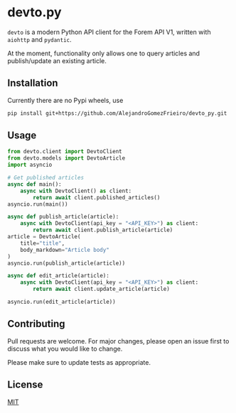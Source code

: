 # devto.py

`devto` is a modern Python API client for the Forem API V1, written with `aiohttp` and `pydantic`.

At the moment, functionality only allows one to query articles and publish/update an existing article.


## Installation

Currently there are no Pypi wheels, use

```bash
pip install git+https://github.com/AlejandroGomezFrieiro/devto_py.git
```

## Usage

```python
from devto.client import DevtoClient
from devto.models import DevtoArticle
import asyncio

# Get published articles
async def main():
    async with DevtoClient() as client:
        return await client.published_articles()
asyncio.run(main())

async def publish_article(article):
    async with DevtoClient(api_key = "<API_KEY>") as client:
        return await client.publish_article(article)
article = DevtoArticle(
    title="title",
    body_markdown="Article body"
)
asyncio.run(publish_article(article))

async def edit_article(article):
    async with DevtoClient(api_key = "<API_KEY>") as client:
        return await client.update_article(article)

asyncio.run(edit_article(article))
```

## Contributing

Pull requests are welcome. For major changes, please open an issue first
to discuss what you would like to change.

Please make sure to update tests as appropriate.

## License

[MIT](https://choosealicense.com/licenses/mit/)
